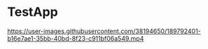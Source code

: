# TestApp


https://user-images.githubusercontent.com/38194650/189792401-b16e7ae1-35bb-40bd-8f23-c911bf06a549.mp4

